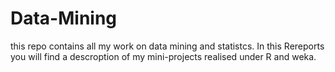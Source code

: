 # Data-Mining
this repo contains all my work on data mining and statistcs.
In this Rereports you will find a descroption of my mini-projects realised under R and weka.
